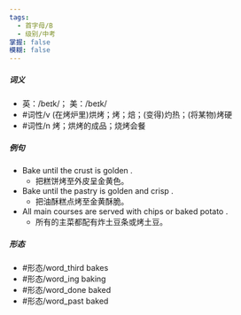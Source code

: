 ```yaml
---
tags:
  - 首字母/B
  - 级别/中考
掌握: false
模糊: false
---
```

##### 词义
- 英：/beɪk/； 美：/beɪk/
- #词性/v  (在烤炉里)烘烤；烤；焙；(变得)灼热；(将某物)烤硬
- #词性/n  烤；烘烤的成品；烧烤会餐
##### 例句
- Bake until the crust is golden .
	- 把糕饼烤至外皮呈金黄色。
- Bake until the pastry is golden and crisp .
	- 把油酥糕点烤至金黄酥脆。
- All main courses are served with chips or baked potato .
	- 所有的主菜都配有炸土豆条或烤土豆。
##### 形态
- #形态/word_third bakes
- #形态/word_ing baking
- #形态/word_done baked
- #形态/word_past baked
